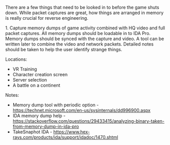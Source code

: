 There are a few things that need to be looked in to before the game
shuts down. While packet captures are great, how things are arranged in
memory is really crucial for reverse engineering.

1\. Capture memory dumps of game activity combined with HQ video and
full packet captures. All memory dumps should be loadable in to IDA Pro.
Memory dumps should be synced with the capture and video. A tool can be
written later to combine the video and network packets. Detailed notes
should be taken to help the user identify strange things.

Locations:

- VR Training
- Character creation screen
- Server selection
- A battle on a continent

Notes:

- Memory dump tool with periodic option -
    <https://technet.microsoft.com/en-us/sysinternals/dd996900.aspx>
- IDA memory dump help -
    <https://stackoverflow.com/questions/29433415/analyzing-binary-taken-from-memory-dump-in-ida-pro>
- TakeSnaphot IDA -
    <https://www.hex-rays.com/products/ida/support/idadoc/1470.shtml>
